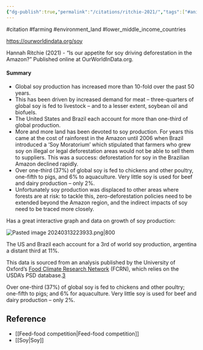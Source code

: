 ```yaml
---
{"dg-publish":true,"permalink":"/citations/ritchie-2021/","tags":["#animal_feed","#citation","#farming","#environment_land","#lower_middle_income_countries"],"created":"2025-10-23T17:42:45.264+01:00","updated":"2025-10-23T19:18:51.117+01:00"}
---
```


#citation #farming #environment_land #lower_middle_income_countries 

https://ourworldindata.org/soy

Hannah Ritchie (2021) - “Is our appetite for soy driving deforestation in the Amazon?” Published online at OurWorldInData.org. 

#### Summary
- Global soy production has increased more than 10-fold over the past 50 years. 
- This has been driven by increased demand for meat – three-quarters of global soy is fed to livestock – and to a lesser extent, soybean oil and biofuels. 
- The United States and Brazil each account for more than one-third of global production. 
- More and more land has been devoted to soy production. For years this came at the cost of rainforest in the Amazon until 2006 when Brazil introduced a ‘Soy Moratorium’ which stipulated that farmers who grew soy on illegal or legal deforestation areas would not be able to sell them to suppliers. This was a success: deforestation for soy in the Brazilian Amazon declined rapidly. 
- Over one-third (37%) of global soy is fed to chickens and other poultry, one-fifth to pigs, and 6% to aquaculture. Very little soy is used for beef and dairy production – only 2%.
- Unfortunately soy production was displaced to other areas where forests are at risk: to tackle this, zero-deforestation policies need to be extended beyond the Amazon region, and the indirect impacts of soy need to be traced more closely.

Has a great interactive graph and data on growth of soy production:

![Pasted image 20240313223933.png|800](/img/user/Citations/Pasted%20image%2020240313223933.png)

The US and Brazil each account for a 3rd of world soy production, argentina a distant third at 11%.

This data is sourced from an analysis published by the University of Oxford’s [Food Climate Research Network](https://www.foodsource.org.uk/building-blocks/soy-food-feed-and-land-use-change) (FCRN), which relies on the USDA’s PSD database.[3](https://ourworldindata.org/soy#note-3)

Over one-third (37%) of global soy is fed to chickens and other poultry; one-fifth to pigs; and 6% for aquaculture. Very little soy is used for beef and dairy production – only 2%.
## Reference
- [[Feed-food competition\|Feed-food competition]] 
- [[Soy\|Soy]] 
